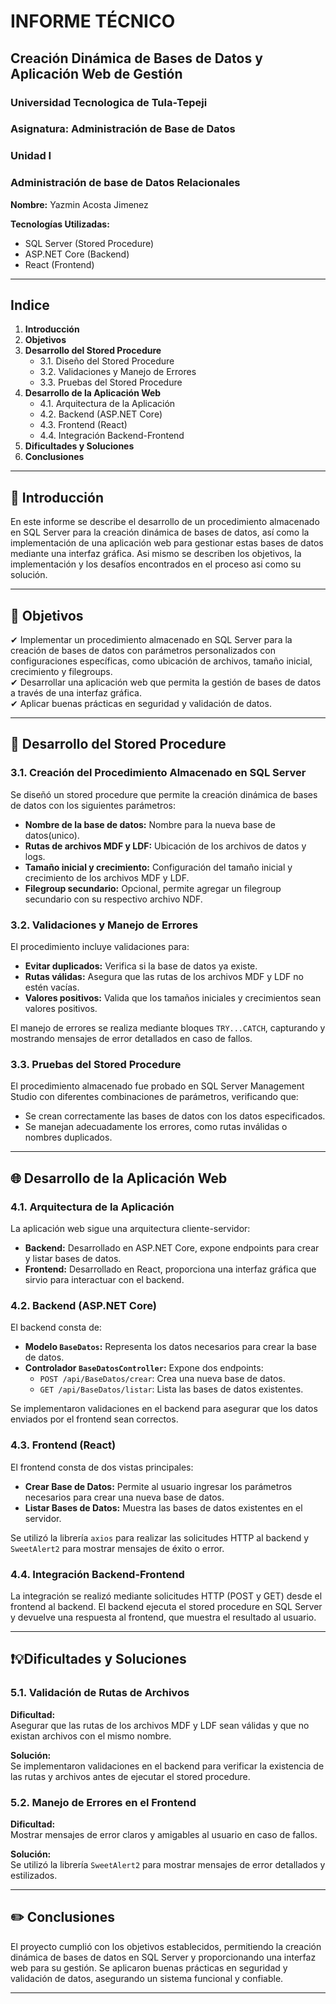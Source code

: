 # **INFORME TÉCNICO**
## Creación Dinámica de Bases de Datos y Aplicación Web de Gestión

### Universidad Tecnologica de Tula-Tepeji
### Asignatura: Administración de Base de Datos
### Unidad I 

### Administración de base de Datos Relacionales

**Nombre:** Yazmin Acosta Jimenez


**Tecnologías Utilizadas:**  
- SQL Server (Stored Procedure)
- ASP.NET Core (Backend)
- React (Frontend)

---

## Indice

1. **Introducción**
2. **Objetivos**
3. **Desarrollo del Stored Procedure**
   - 3.1. Diseño del Stored Procedure
   - 3.2. Validaciones y Manejo de Errores
   - 3.3. Pruebas del Stored Procedure
4. **Desarrollo de la Aplicación Web**
   - 4.1. Arquitectura de la Aplicación
   - 4.2. Backend (ASP.NET Core)
   - 4.3. Frontend (React)
   - 4.4. Integración Backend-Frontend
5. **Dificultades y Soluciones**
6. **Conclusiones**

---

## 📌 **Introducción**
En este informe se describe el desarrollo de un procedimiento almacenado en SQL Server para la creación dinámica de bases de datos, así como la implementación de una aplicación web para gestionar estas bases de datos mediante una interfaz gráfica. Asi mismo se describen los objetivos, la implementación y los desafíos encontrados en el proceso asi como su solución.

---

## 🎯 **Objetivos**
✔ Implementar un procedimiento almacenado en SQL Server para la creación de bases de datos con parámetros personalizados con configuraciones específicas, como ubicación de archivos, tamaño inicial, crecimiento y filegroups.  
✔ Desarrollar una aplicación web que permita la gestión de bases de datos a través de una interfaz gráfica.  
✔ Aplicar buenas prácticas en seguridad y validación de datos.  

---

## 📃 **Desarrollo del Stored Procedure**
###  3.1. Creación del Procedimiento Almacenado en SQL Server
Se diseñó un stored procedure que permite la creación dinámica de bases de datos con los siguientes parámetros:
- **Nombre de la base de datos:** Nombre para la nueva base de datos(unico).
- **Rutas de archivos MDF y LDF:** Ubicación de los archivos de datos y logs.
- **Tamaño inicial y crecimiento:** Configuración del tamaño inicial y crecimiento de los archivos MDF y LDF.
- **Filegroup secundario:** Opcional, permite agregar un filegroup secundario con su respectivo archivo NDF.

### 3.2. Validaciones y Manejo de Errores

El procedimiento incluye validaciones para:

- **Evitar duplicados:** Verifica si la base de datos ya existe.
- **Rutas válidas:** Asegura que las rutas de los archivos MDF y LDF no estén vacías.
- **Valores positivos:** Valida que los tamaños iniciales y crecimientos sean valores positivos.

El manejo de errores se realiza mediante bloques `TRY...CATCH`, capturando y mostrando mensajes de error detallados en caso de fallos.

### 3.3. Pruebas del Stored Procedure

El procedimiento almacenado fue probado en SQL Server Management Studio con diferentes combinaciones de parámetros, verificando que:

- Se crean correctamente las bases de datos con los datos especificados.
- Se manejan adecuadamente los errores, como rutas inválidas o nombres duplicados.

---

## 🌐 Desarrollo de la Aplicación Web

### 4.1. Arquitectura de la Aplicación
La aplicación web sigue una arquitectura cliente-servidor:

- **Backend:** Desarrollado en ASP.NET Core, expone endpoints para crear y listar bases de datos.
- **Frontend:** Desarrollado en React, proporciona una interfaz gráfica que sirvio para interactuar con el backend.

### 4.2. Backend (ASP.NET Core)

El backend consta de:

- **Modelo `BaseDatos`:** Representa los datos necesarios para crear la base de datos.
- **Controlador `BaseDatosController`:** Expone dos endpoints:
  - `POST /api/BaseDatos/crear`: Crea una nueva base de datos.
  - `GET /api/BaseDatos/listar`: Lista las bases de datos existentes.

Se implementaron validaciones en el backend para asegurar que los datos enviados por el frontend sean correctos.

### 4.3. Frontend (React)

El frontend consta de dos vistas principales:

- **Crear Base de Datos:** Permite al usuario ingresar los parámetros necesarios para crear una nueva base de datos.
- **Listar Bases de Datos:** Muestra las bases de datos existentes en el servidor.

Se utilizó la librería `axios` para realizar las solicitudes HTTP al backend y `SweetAlert2` para mostrar mensajes de éxito o error.

### 4.4. Integración Backend-Frontend

La integración se realizó mediante solicitudes HTTP (POST y GET) desde el frontend al backend. El backend ejecuta el stored procedure en SQL Server y devuelve una respuesta al frontend, que muestra el resultado al usuario.

---
## ❗💡Dificultades y Soluciones

### 5.1. Validación de Rutas de Archivos

**Dificultad:**  
Asegurar que las rutas de los archivos MDF y LDF sean válidas y que no existan archivos con el mismo nombre.

**Solución:**  
Se implementaron validaciones en el backend para verificar la existencia de las rutas y archivos antes de ejecutar el stored procedure.

### 5.2. Manejo de Errores en el Frontend

**Dificultad:**  
Mostrar mensajes de error claros y amigables al usuario en caso de fallos.

**Solución:**  
Se utilizó la librería `SweetAlert2` para mostrar mensajes de error detallados y estilizados.

---

## ✏️ Conclusiones

El proyecto cumplió con los objetivos establecidos, permitiendo la creación dinámica de bases de datos en SQL Server y proporcionando una interfaz web para su gestión. Se aplicaron buenas prácticas en seguridad y validación de datos, asegurando un sistema funcional y confiable.

---

